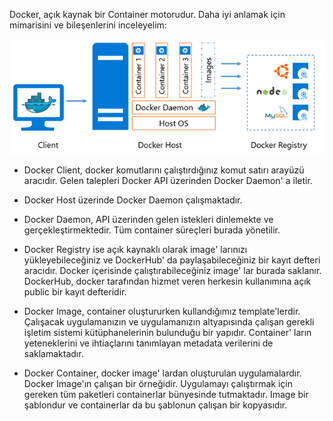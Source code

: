 Docker, açık kaynak bir Container motorudur. Daha iyi anlamak için mimarisini ve bileşenlerini inceleyelim:

![Names](Images/docker-infra.png)

- Docker Client, docker komutlarını çalıştırdığınız komut satırı arayüzü aracıdır. Gelen talepleri Docker API üzerinden Docker Daemon' a iletir.

- Docker Host üzerinde Docker Daemon çalışmaktadır.

- Docker Daemon, API üzerinden gelen istekleri dinlemekte ve gerçekleştirmektedir. Tüm container süreçleri burada yönetilir.

- Docker Registry ise açık kaynaklı olarak image' larınızı yükleyebileceğiniz ve DockerHub' da paylaşabileceğiniz bir kayıt defteri aracıdır. Docker içerisinde çalıştırabileceğiniz image' lar burada saklanır. DockerHub, docker tarafından hizmet veren herkesin kullanımına açık public bir kayıt defteridir.

- Docker Image, container oluştururken kullandığımız template'lerdir. Çalışacak uygulamanızın ve uygulamanızın altyapısında çalışan gerekli işletim sistemi kütüphanelerinin bulunduğu bir yapıdır. Container' ların yeteneklerini ve ihtiaçlarını tanımlayan metadata verilerini de saklamaktadır.

- Docker Container, docker image' lardan oluşturulan uygulamalardır. Docker Image'ın çalışan bir örneğidir. Uygulamayı çalıştırmak için gereken tüm paketleri containerlar bünyesinde tutmaktadır. Image bir şablondur ve containerlar da bu şablonun çalışan bir kopyasıdır.

